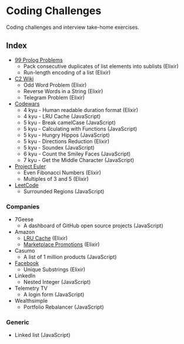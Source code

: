 # Coding Challenges

Coding challenges and interview take-home exercises.

## Index

- [99 Prolog Problems](https://sites.google.com/site/prologsite/prolog-problems)
  - Pack consecutive duplicates of list elements into sublists (Elixir)
  - Run-length encoding of a list (Elixir)
- [C2 Wiki](http://c2.com/cgi/wiki?ProgrammingChallengesForInterview)
  - Odd Word Problem (Elixir)
  - Reverse Words in a String (Elixir)
  - Telegram Problem (Elixir)
- [Codewars](https://www.codewars.com)
  - 4 kyu - Human readable duration format (Elixir)
  - 4 kyu - LRU Cache (JavaScript)
  - 5 kyu - Break camelCase (JavaScript)
  - 5 kyu - Calculating with Functions (JavaScript)
  - 5 kyu - Hungry Hippos (JavaScript)
  - 5 kyu - Directions Reduction (Elixir)
  - 5 kyu - Soundex (JavaScript)
  - 6 kyu - Count the Smiley Faces (JavaScript)
  - 7 kyu - Get the Middle Character (JavaScript)
- [Project Euler](http://projecteuler.net/problems)
  - Even Fibonacci Numbers (Elixir)
  - Multiples of 3 and 5 (Elixir)
- [LeetCode](https://leetcode.com/problems)
  - Surrounded Regions (JavaScript)

### Companies

- 7Geese
  - A dashboard of GitHub open source projects (JavaScript)
- Amazon
  - [LRU Cache](http://www.careercup.com/question?id=24510663) (Elixir)
  - [Marketplace Promotions](https://github.com/tdantas/it-interviews/tree/master/basket_checkout) (Elixir)
- Casumo
  - A list of 1 million products (JavaScript)
- [Facebook](https://github.com/alonsovidales/facebook-programming-challenges)
  - Unique Substrings (Elixir)
- LinkedIn
  - Nested Integer (JavaScript)
- Telemetry TV
  - A login form (JavaScript)
- Wealthsimple
  - Portfolio Rebalancer (JavaScript)

### Generic

- Linked list (JavaScript)
